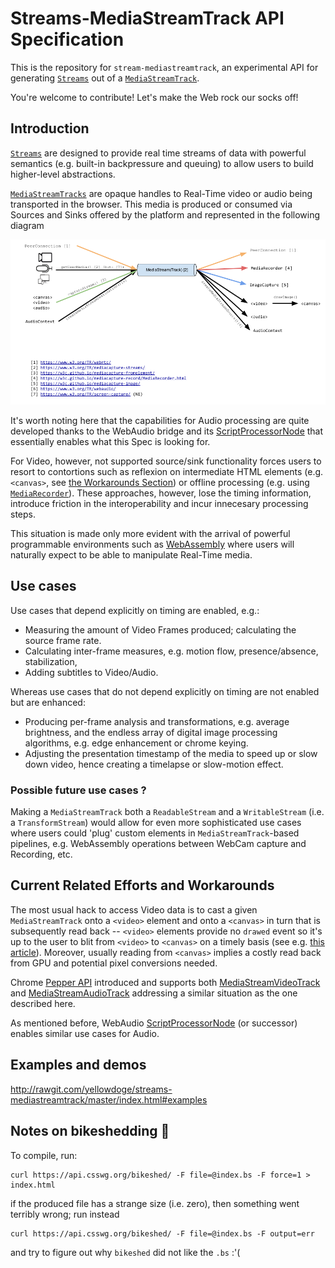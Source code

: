 # Streams-MediaStreamTrack API Specification

This is the repository for `stream-mediastreamtrack`, an experimental API for generating [`Streams`](https://streams.spec.whatwg.org/#stream) out of a [`MediaStreamTrack`](https://www.w3.org/TR/mediacapture-streams/#mediastreamtrack).

You're welcome to contribute! Let's make the Web rock our socks off!

## Introduction

[`Streams`](https://streams.spec.whatwg.org/#stream) are designed to provide real time streams of data with powerful semantics (e.g. built-in backpressure and queuing) to allow users to build higher-level abstractions.

[`MediaStreamTracks`](https://www.w3.org/TR/mediacapture-streams/#mediastreamtrack) are opaque handles to Real-Time video or audio being transported in the browser. This media is produced or consumed via Sources and Sinks offered by the platform and represented in the following diagram

![MST](mediastreamtrack_sources_and_sinks.png)

It's worth noting here that the capabilities for Audio processing are
quite developed thanks to the WebAudio bridge and its [ScriptProcessorNode](https://developer.mozilla.org/en/docs/Web/API/ScriptProcessorNode) that essentially enables what this Spec is looking for.

For Video, however, not supported source/sink functionality forces users to resort to contortions such as reflexion on intermediate HTML elements (e.g. `<canvas>`, see [the Workarounds Section](#current-related-efforts-and-workarounds-wrench)) or offline processing (e.g. using [`MediaRecorder`](https://w3c.github.io/mediacapture-record/MediaRecorder.html)).  These approaches, however, lose the timing information, introduce friction in the interoperability and incur innecesary processing steps.

This situation is made only more evident with the arrival of powerful programmable environments such as [WebAssembly](http://webassembly.org/) where users will naturally expect to be able to manipulate Real-Time media.

## Use cases

Use cases that depend explicitly on timing are enabled, e.g.:

- Measuring the amount of Video Frames produced; calculating the source frame rate.
- Calculating inter-frame measures, e.g. motion flow, presence/absence, stabilization,
- Adding subtitles to Video/Audio.

Whereas use cases that do not depend explicitly on timing are not enabled but are enhanced:

- Producing per-frame analysis and transformations, e.g. average brightness, and the endless array of digital image processing algorithms, e.g. edge enhancement or chrome keying.
- Adjusting the presentation timestamp of the media to speed up or slow down video, hence creating a timelapse or slow-motion effect.

### Possible future use cases ?

Making a `MediaStreamTrack` both a `ReadableStream` and a `WritableStream` (i.e. a `TransformStream`) would allow for even more sophisticated use cases where users could 'plug' custom elements in `MediaStreamTrack`-based pipelines, e.g. WebAssembly operations between WebCam capture and Recording, etc.

## Current Related Efforts and Workarounds

The most usual hack to access Video data is to cast a given `MediaStreamTrack` onto a `<video>` element and onto a `<canvas>` in turn that is subsequently read back -- `<video>` elements provide no `drawed` event so it's up to the user to blit from `<video>` to `<canvas>` on a timely basis (see e.g. [this article](https://developer.mozilla.org/en-US/docs/Web/API/Canvas_API/Manipulating_video_using_canvas#Manipulating_the_video_frame_data)).  Moreover, usually reading from `<canvas>` implies a costly read back from GPU and potential pixel conversions needed.

Chrome [Pepper API](https://developer.chrome.com/native-client/pepper_dev) introduced and supports both [MediaStreamVideoTrack](https://developer.chrome.com/native-client/pepper_dev/cpp/classpp_1_1_media_stream_video_track) and [MediaStreamAudioTrack](https://developer.chrome.com/native-client/pepper_dev/cpp/classpp_1_1_media_stream_audio_track) addressing a similar situation as the one described here.

As mentioned before, WebAudio [ScriptProcessorNode](https://developer.mozilla.org/en/docs/Web/API/ScriptProcessorNode) (or successor) enables similar use cases for Audio.

## Examples and demos

http://rawgit.com/yellowdoge/streams-mediastreamtrack/master/index.html#examples

## Notes on bikeshedding :bicyclist:

To compile, run:

```
curl https://api.csswg.org/bikeshed/ -F file=@index.bs -F force=1 > index.html
```

if the produced file has a strange size (i.e. zero), then something went terribly wrong; run instead

```
curl https://api.csswg.org/bikeshed/ -F file=@index.bs -F output=err
```
and try to figure out why `bikeshed` did not like the `.bs` :'(
